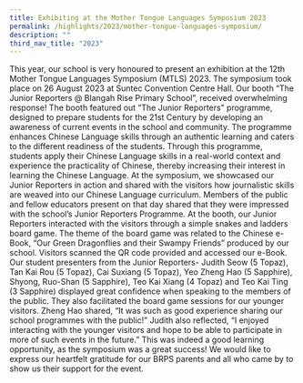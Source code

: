 ```yaml
---
title: Exhibiting at the Mother Tongue Languages Symposium 2023
permalink: /highlights/2023/mother-tongue-languages-symposium/
description: ""
third_nav_title: "2023"
---
```

This year, our school is very honoured to present an exhibition at the 12th Mother Tongue Languages Symposium (MTLS) 2023. The symposium took place on 26 August 2023 at Suntec Convention Centre Hall. Our booth “The Junior Reporters @ Blangah Rise Primary School”, received overwhelming response! The booth featured out “The Junior Reporters" programme, designed to prepare students for the 21st Century by developing an awareness of current events in the school and community. The programme enhances Chinese Language skills through an authentic learning and caters to the different readiness of the students. Through this programme, students apply their Chinese Language skills in a real-world context and experience the practicality of Chinese, thereby increasing their interest in learning the Chinese Language.
At the symposium, we showcased our Junior Reporters in action and shared with the visitors how journalistic skills are weaved into our Chinese Language curriculum. Members of the public and fellow educators present on that day shared that they were impressed with the school’s Junior Reporters Programme. 
At the booth, our Junior Reporters interacted with the visitors through a simple snakes and ladders board game. The theme of the board game was related to the Chinese e-Book, “Our Green Dragonflies and their Swampy Friends” produced by our school. Visitors scanned the QR code provided and accessed our e-Book.
Our student presenters from the Junior Reporters- Judith Seow (5 Topaz), Tan Kai Rou (5 Topaz), Cai Suxiang (5 Topaz), Yeo Zheng Hao (5 Sapphire), Shyong, Ruo-Shan (5 Sapphire), Teo Kai Xiang (4 Topaz) and Teo Kai Ting (3 Sapphire) displayed great confidence when speaking to the members of the public. They also facilitated the board game sessions for our younger visitors. 
Zheng Hao shared, “It was such as good experience sharing our school programmes with the public!” Judith also reflected, “I enjoyed interacting with the younger visitors and hope to be able to participate in more of such events in the future.”
This was indeed a good learning opportunity, as the symposium was a great success! We would like to express our heartfelt gratitude for our BRPS parents and all who came by to show us their support for the event.
 
 
